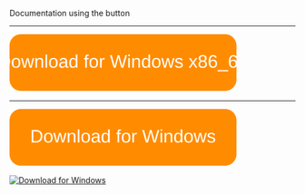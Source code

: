 
Documentation using the button


-------


[![Download for Windows](images/button_windows_x86_64_download.svg)](https://www.eclipse.org/downloads/download.php?file=/oomph/products/eclipse-inst-jre-win64.exe)


-------

[![Download for Windows](button.svg)](https://www.eclipse.org/downloads/download.php?file=/oomph/products/eclipse-inst-jre-win64.exe)


[![Download for Windows](https://github.com/opcoach/contextExplorer/button.svg)](https://www.eclipse.org/downloads/download.php?file=/oomph/products/eclipse-inst-jre-win64.exe)

